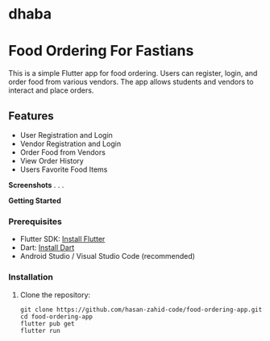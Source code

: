 # dhaba

# Food Ordering For Fastians

This is a simple Flutter app for food ordering. Users can register, login, and order food from various vendors. The app allows students and vendors to interact and place orders.

## Features

- User Registration and Login
- Vendor Registration and Login
- Order Food from Vendors
- View Order History
- Users Favorite Food Items

 **Screenshots**
.
.
. 

**Getting Started**

### Prerequisites

- Flutter SDK: [Install Flutter](https://flutter.dev/docs/get-started/install)
- Dart: [Install Dart](https://dart.dev/get-dart)
- Android Studio / Visual Studio Code (recommended)

### Installation

1. Clone the repository:
   ```
   git clone https://github.com/hasan-zahid-code/food-ordering-app.git
   cd food-ordering-app
   flutter pub get
   flutter run
   ```

 
 
